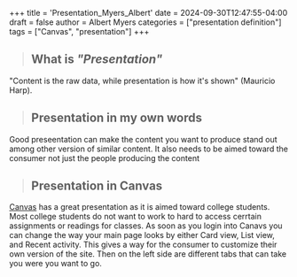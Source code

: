+++
title = 'Presentation_Myers_Albert'
date = 2024-09-30T12:47:55-04:00
draft = false
author = Albert Myers
categories = ["presentation definition"]
tags = ["Canvas", "presentation"]
+++
> ## **What is** *"Presentation"*

"Content is the raw data, while presentation is how it's shown" (Mauricio Harp). 

> ## **Presentation in my own words**

Good preseentation can make the content you want to produce stand out among other version of similar content. It also needs to be aimed toward the consumer not just the people producing the content

> ## **Presentation in Canvas**

[Canvas](https://uk.instructure.com/?login_success=1) has a great presentation as it is aimed toward college students. Most college students do not want to work to hard to access cerrtain assignments or readings for classes. As soon as you login into Canavs you can change the way your main page looks by either Card view, List view, and Recent activity. This gives a way for the consumer to customize their own version of the site. Then on the left side are different tabs that can take you were you want to go.